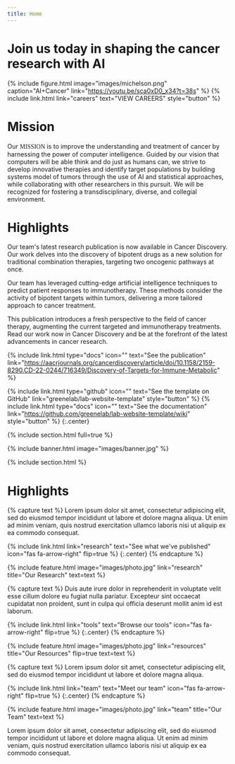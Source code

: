 ```yaml
---
title: Home
---
```


# Join us today in shaping the cancer research with AI


{%
  include figure.html
  image="images/michelson.png"
  caption="AI+Cancer"
  link="https://youtu.be/sca0xD0_x34?t=38s"
%}
{%
  include link.html
  link="careers"
  text="VIEW CAREERS"
  style="button"
%}
  <!-- width="400px" -->
<!-- [![AI+Cancer](images/Youtube_Screenshot_Website.png)](https://youtu.be/sca0xD0_x34?t=38s "AI+Cancer") -->


# Mission
Our <span style="font-family:Papyrus; font-size:1em;">MISSION</span> is to improve the understanding and treatment of cancer by harnessing the power of computer intelligence. Guided by our vision that computers will be able think and do just as humans can, we strive to develop innovative therapies and identify target populations by building systems model of tumors through the use of AI and statistical approaches, while collaborating with other researchers in this pursuit. We will be recognized for fostering a transdisciplinary, diverse, and collegial environment.

# Highlights

Our team's latest research publication is now available in Cancer Discovery. Our work delves into the discovery of bipotent drugs as a new solution for traditional combination therapies, targeting two oncogenic pathways at once.

Our team has leveraged cutting-edge artificial intelligence techniques to predict patient responses to immunotherapy. These methods consider the activity of bipotent targets within tumors, delivering a more tailored approach to cancer treatment.

This publication introduces a fresh perspective to the field of cancer therapy, augmenting the current targeted and immunotherapy treatments. Read our work now in Cancer Discovery and be at the forefront of the latest advancements in cancer research.
 
{%
  include link.html
  type="docs"
  icon=""
  text="See the publication"
  link="https://aacrjournals.org/cancerdiscovery/article/doi/10.1158/2159-8290.CD-22-0244/716349/Discovery-of-Targets-for-Immune-Metabolic"
%}


{%
  include link.html
  type="github"
  icon=""
  text="See the template on GitHub"
  link="greenelab/lab-website-template"
  style="button"
%}
{%
  include link.html
  type="docs"
  icon=""
  text="See the documentation"
  link="https://github.com/greenelab/lab-website-template/wiki"
  style="button"
%}
{:.center}

{% include section.html full=true %}

{% include banner.html image="images/banner.jpg" %}

{% include section.html %}

# Highlights

{% capture text %}
Lorem ipsum dolor sit amet, consectetur adipiscing elit, sed do eiusmod tempor incididunt ut labore et dolore magna aliqua.
Ut enim ad minim veniam, quis nostrud exercitation ullamco laboris nisi ut aliquip ex ea commodo consequat.

{%
  include link.html
  link="research"
  text="See what we've published"
  icon="fas fa-arrow-right"
  flip=true
%}
{:.center}
{% endcapture %}

{%
  include feature.html
  image="images/photo.jpg"
  link="research"
  title="Our Research"
  text=text
%}

{% capture text %}
Duis aute irure dolor in reprehenderit in voluptate velit esse cillum dolore eu fugiat nulla pariatur.
Excepteur sint occaecat cupidatat non proident, sunt in culpa qui officia deserunt mollit anim id est laborum.

{%
  include link.html
  link="tools"
  text="Browse our tools"
  icon="fas fa-arrow-right"
  flip=true
%}
{:.center}
{% endcapture %}

{%
  include feature.html
  image="images/photo.jpg"
  link="resources"
  title="Our Resources"
  flip=true
  text=text
%}

{% capture text %}
Lorem ipsum dolor sit amet, consectetur adipiscing elit, sed do eiusmod tempor incididunt ut labore et dolore magna aliqua.

{%
  include link.html
  link="team"
  text="Meet our team"
  icon="fas fa-arrow-right"
  flip=true
%}
{:.center}
{% endcapture %}

{%
  include feature.html
  image="images/photo.jpg"
  link="team"
  title="Our Team"
  text=text
%}

Lorem ipsum dolor sit amet, consectetur adipiscing elit, sed do eiusmod tempor incididunt ut labore et dolore magna aliqua.
Ut enim ad minim veniam, quis nostrud exercitation ullamco laboris nisi ut aliquip ex ea commodo consequat.